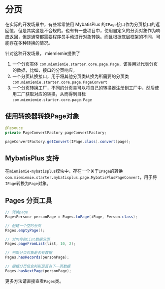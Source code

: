 # 分页

在实际的开发场景中，有些常常使用 MybatisPlus 的`IPage`接口作为分页接口的返回值，但是其实这是不合规的。也有有一些项目中，使用自定义的分页对象作为响应返回，但是通常都需要程序员手动进行对象转换。而且根据底层框架的不同，可能存在多种转换的情况。

针对这种开发场景， miemiemie提供了

1. 一个分页实体 `com.miemiemie.starter.core.page.Page`，该类用以代表分页的数据，比如，接口的分页响应。
2. 一个分页转换接口，用于将其他分页类转换为所需要的分页类 `com.miemiemie.starter.core.page.PageConvert`
3. 一个分页转换工厂，不同的分页类可以将自己的转换器注册到工厂中，然后使用工厂获取对应的转换，从而得到目标`com.miemiemie.starter.core.page.Page`

## 使用转换器转换Page对象

```java
@Resouce
private PageConvertFactory pageConvertFactory;

pageConvertFactory.getConvert(IPage.class).convert(page);
```

## MybatisPlus 支持

在`miemiemie-mybatisplus`模块中，存在一个关于`IPage`的转换`com.miemiemie.starter.mybatisplus.page.MybatisPlusPageConvert`，用于将`IPage`转换为`Page`对象。

## Pages 分页工具

```java
// 转换page
Page<Person> personPage = Pages.toPage(iPage, Person.class);

// 创建一个空的分页
Pages.emptyPage();

// 对内存的List数据分页
Pages.pageFromList(list, 10, 2);

// 判断分页对象是否有数据
Pages.hasRecords(personPage);

// 根据分页信息判断是否有下一页数据
Pages.hasNextPage(personPage);
```

更多方法请直接查看`Pages`类。
